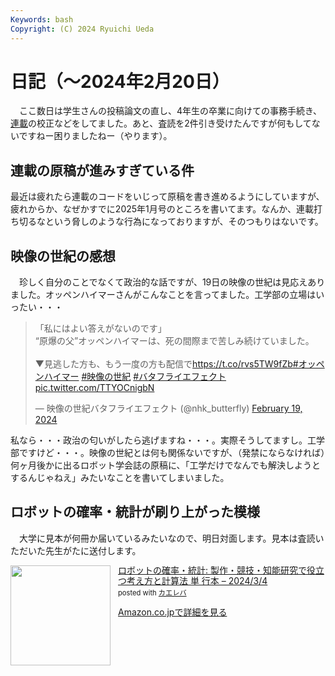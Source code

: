 ```yaml
---
Keywords: bash
Copyright: (C) 2024 Ryuichi Ueda
---
```


# 日記（〜2024年2月20日）

　ここ数日は学生さんの投稿論文の直し、4年生の卒業に向けての事務手続き、[連載](/?page=sd_rusty_bash)の校正などをしてました。あと、査読を2件引き受けたんですが何もしてないですねー困りましたねー（やります）。

## 連載の原稿が進みすぎている件

最近は疲れたら連載のコードをいじって原稿を書き進めるようにしていますが、疲れからか、なぜかすでに2025年1月号のところを書いてます。なんか、連載打ち切るなという脅しのような行為になっておりますが、そのつもりはないです。

## 映像の世紀の感想

　珍しく自分のことでなくて政治的な話ですが、19日の映像の世紀は見応えありました。オッペンハイマーさんがこんなことを言ってました。工学部の立場はいったい・・・

<blockquote class="twitter-tweet"><p lang="ja" dir="ltr">「私にはよい答えがないのです」<br>“原爆の父”オッペンハイマーは、死の間際まで苦しみ続けていました。<br><br>▼見逃した方も、もう一度の方も配信で<a href="https://t.co/rvs5TW9fZb">https://t.co/rvs5TW9fZb</a><a href="https://twitter.com/hashtag/%E3%82%AA%E3%83%83%E3%83%9A%E3%83%B3%E3%83%8F%E3%82%A4%E3%83%9E%E3%83%BC?src=hash&amp;ref_src=twsrc%5Etfw">#オッペンハイマー</a> <a href="https://twitter.com/hashtag/%E6%98%A0%E5%83%8F%E3%81%AE%E4%B8%96%E7%B4%80?src=hash&amp;ref_src=twsrc%5Etfw">#映像の世紀</a> <a href="https://twitter.com/hashtag/%E3%83%90%E3%82%BF%E3%83%95%E3%83%A9%E3%82%A4%E3%82%A8%E3%83%95%E3%82%A7%E3%82%AF%E3%83%88?src=hash&amp;ref_src=twsrc%5Etfw">#バタフライエフェクト</a> <a href="https://t.co/TTYOCnigbN">pic.twitter.com/TTYOCnigbN</a></p>&mdash; 映像の世紀バタフライエフェクト (@nhk_butterfly) <a href="https://twitter.com/nhk_butterfly/status/1759574559643042300?ref_src=twsrc%5Etfw">February 19, 2024</a></blockquote> <script async src="https://platform.twitter.com/widgets.js" charset="utf-8"></script>

私なら・・・政治の匂いがしたら逃げますね・・・。実際そうしてますし。工学部ですけど・・・。映像の世紀とは何も関係ないですが、（発禁にならなければ）何ヶ月後かに出るロボット学会誌の原稿に、「工学だけでなんでも解決しようとするんじゃねえ」みたいなことを書いてしまいました。

## ロボットの確率・統計が刷り上がった模様

　大学に見本が何冊か届いているみたいなので、明日対面します。見本は査読いただいた先生がたに送付します。

<div class="card">
<div class="krb-amzlt-box" style="margin-bottom:0px;"><div class="krb-amzlt-image" style="float:left;margin:0px 12px 1px 0px;"><a href="https://amzn.to/42jNoZh"><img width="160px" src="https://images-na.ssl-images-amazon.com/images/P/4339046876.09.LZZZZZZZ"></a></div><div class="krb-amzlt-info" style="line-height:120%; margin-bottom: 10px"><div class="krb-amzlt-name" style="margin-bottom:10px;line-height:120%"><a href="https://amzn.to/42jNoZh" name="amazletlink" target="_blank" rel="nofollow" rel="nofollow">ロボットの確率・統計: 製作・競技・知能研究で役立つ考え方と計算法 単
行本 – 2024/3/4</a><div class="krb-amzlt-powered-date" style="font-size:80%;margin-top:5px;line-height:120%">posted with <a href="https://kaereba.com/wind/" title="amazlet" target="_blank" rel="nofollow" rel="nofollow">カエレバ</a></div></div><div class="krb-amzlt-detail"></div><div class="krb-amzlt-sub-info" style="float: left;"><div class="krb-amzlt-link" style="margin-top: 5px"><a href="https://amzn.to/42jNoZh" name="amazletlink" target="_blank" rel="nofollow" rel="nofollow">Amazon.co.jpで詳細を見る</a></div></div></div><div class="krb-amzlt-footer" style="clear: left"></div></div>
</div>

